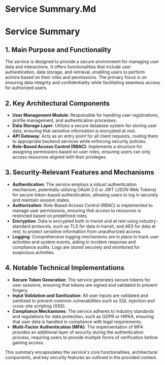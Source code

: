 # Service Summary.Md

# Service Summary

## 1. Main Purpose and Functionality
The service is designed to provide a secure environment for managing user data and interactions. It offers functionalities that include user authentication, data storage, and retrieval, enabling users to perform actions based on their roles and permissions. The primary focus is on ensuring data integrity and confidentiality while facilitating seamless access for authorized users.

## 2. Key Architectural Components
- **User Management Module**: Responsible for handling user registrations, profile management, and authentication processes.
- **Data Storage Layer**: Utilizes a secure database system for storing user data, ensuring that sensitive information is encrypted at rest.
- **API Gateway**: Acts as an entry point for all client requests, routing them to appropriate backend services while enforcing security policies.
- **Role-Based Access Control (RBAC)**: Implements a structure for assigning permissions based on user roles, ensuring users can only access resources aligned with their privileges.

## 3. Security-Relevant Features and Mechanisms
- **Authentication**: The service employs a robust authentication mechanism, potentially utilizing OAuth 2.0 or JWT (JSON Web Tokens) for secure token-based authentication, allowing users to log in securely and maintain session states.
- **Authorization**: Role-Based Access Control (RBAC) is implemented to manage user permissions, ensuring that access to resources is restricted based on predefined roles.
- **Encryption**: Data is encrypted both in transit and at rest using industry-standard protocols, such as TLS for data in transit, and AES for data at rest, to protect sensitive information from unauthorized access.
- **Logging**: Comprehensive logging mechanisms are in place to track user activities and system events, aiding in incident response and compliance audits. Logs are stored securely and monitored for suspicious activities.

## 4. Notable Technical Implementations
- **Secure Token Generation**: The service generates secure tokens for user sessions, ensuring that tokens are signed and validated to prevent forgery.
- **Input Validation and Sanitization**: All user inputs are validated and sanitized to prevent common vulnerabilities such as SQL injection and cross-site scripting (XSS).
- **Compliance Mechanisms**: The service adheres to industry standards and regulations for data protection, such as GDPR or HIPAA, ensuring that user data is handled in compliance with legal requirements.
- **Multi-Factor Authentication (MFA)**: The implementation of MFA provides an additional layer of security during the authentication process, requiring users to provide multiple forms of verification before gaining access.

This summary encapsulates the service's core functionalities, architectural components, and key security features as outlined in the provided context.